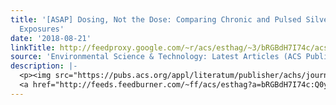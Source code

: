 ```yaml
---
title: '[ASAP] Dosing, Not the Dose: Comparing Chronic and Pulsed Silver Nanoparticle
  Exposures'
date: '2018-08-21'
linkTitle: http://feedproxy.google.com/~r/acs/esthag/~3/bRGBdH7I74c/acs.est.8b01700
source: 'Environmental Science & Technology: Latest Articles (ACS Publications)'
description: |-
  <p><img src="https://pubs.acs.org/appl/literatum/publisher/achs/journals/content/esthag/0/esthag.ahead-of-print/acs.est.8b01700/20180820/images/medium/es-2018-01700z_0004.gif" alt="TOC Graphic"/></p><div><cite>Environmental Science & Technology</cite></div><div>DOI: 10.1021/acs.est.8b01700</div><div class="feedflare">
  <a href="http://feeds.feedburner.com/~ff/acs/esthag?a=bRGBdH7I74c:Q0yGlAwsBTM:yIl2AUoC8zA"><img src="http://feeds.feedburner.com/~ff/acs/esthag?d=yIl2AUoC8zA" border="0"></img></a>
---
```

